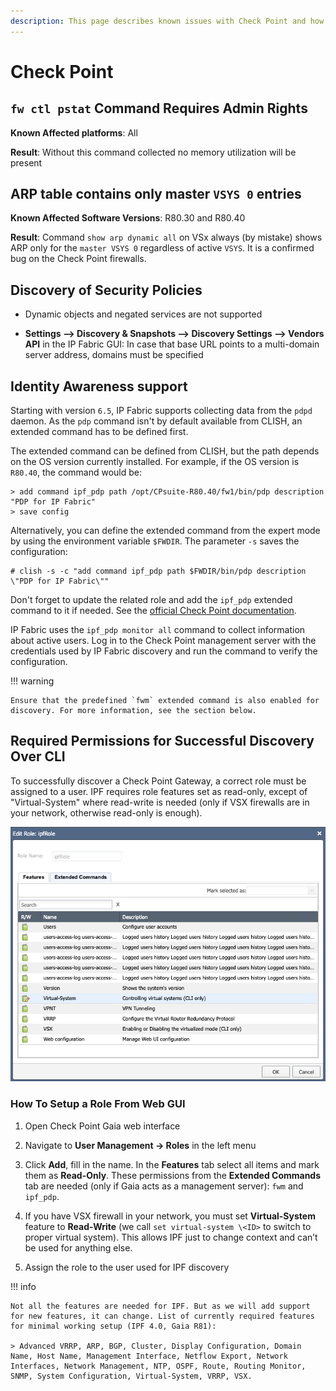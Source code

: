 ```yaml
---
description: This page describes known issues with Check Point and how to fix them.
---
```


# Check Point

## `fw ctl pstat` Command Requires Admin Rights

**Known Affected platforms**: All

**Result**: Without this command collected no memory utilization will be present

## ARP table contains only master `VSYS 0` entries

**Known Affected Software Versions**: R80.30 and R80.40

**Result**: Command `show arp dynamic all` on VSx always (by mistake) shows ARP only for the `master VSYS 0` regardless of active `VSYS`. It is a confirmed bug on the Check Point firewalls.

## Discovery of Security Policies

- Dynamic objects and negated services are not supported

- **Settings --> Discovery & Snapshots --> Discovery Settings --> Vendors
  API** in the IP Fabric GUI: In case that base URL points to a multi-domain
  server address, domains must be specified

## Identity Awareness support

Starting with version `6.5`, IP Fabric supports collecting data from the `pdpd` daemon. As the `pdp` command isn't by default available from CLISH, an extended command has to be defined first.

The extended command can be defined from CLISH, but the path depends on the OS version currently installed. For example, if the OS version is `R80.40`, the command would be:

```
> add command ipf_pdp path /opt/CPsuite-R80.40/fw1/bin/pdp description "PDP for IP Fabric"
> save config
```

Alternatively, you can define the extended command from the expert mode by using the environment variable `$FWDIR`. The parameter `-s` saves the configuration:

```
# clish -s -c "add command ipf_pdp path $FWDIR/bin/pdp description \"PDP for IP Fabric\""
```

Don't forget to update the related role and add the `ipf_pdp` extended command to it if needed. See the [official Check Point documentation](https://sc1.checkpoint.com/documents/R81/WebAdminGuides/EN/CP_R81_ScalablePlatforms_Gaia_AdminGuide/Topics-SP-Gaia/User-Defined-Extended-Commands.htm?tocpath=Introduction%20to%20the%20Command%20Line%20Interface%7C_____8).

IP Fabric uses the `ipf_pdp monitor all` command to collect information about active users. Log in to the Check Point management server with the credentials used by IP Fabric discovery and run the command to verify the configuration.

!!! warning

    Ensure that the predefined `fwm` extended command is also enabled for discovery. For more information, see the section below.

## Required Permissions for Successful Discovery Over CLI

To successfully discover a Check Point Gateway, a correct role must be
assigned to a user. IPF requires role features set as read-only, except
of "Virtual-System" where read-write is needed (only if VSX firewalls
are in your network, otherwise read-only is enough).

![](checkpoint/checkpoint_role.png)

### How To Setup a Role From Web GUI

1.  Open Check Point Gaia web interface

2.  Navigate to **User Management -> Roles** in the left menu

3.  Click **Add**, fill in the name. In the **Features** tab select all items
    and mark them as **Read-Only**. These permissions from the **Extended Commands** tab are needed (only if Gaia acts as a management server): `fwm` and `ipf_pdp`.

4.  If you have VSX firewall in your network, you must set
    **Virtual-System** feature to **Read-Write** (we call `set
virtual-system \<ID>` to switch to proper virtual system). This
    allows IPF just to change context and can’t be used for anything
    else.

5.  Assign the role to the user used for IPF discovery

!!! info

    Not all the features are needed for IPF. But as we will add support for new features, it can change. List of currently required features for minimal working setup (IPF 4.0, Gaia R81):

    > Advanced VRRP, ARP, BGP, Cluster, Display Configuration, Domain Name, Host Name, Management Interface, Netflow Export, Network Interfaces, Network Management, NTP, OSPF, Route, Routing Monitor, SNMP, System Configuration, Virtual-System, VRRP, VSX.
